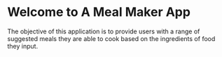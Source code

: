 # Welcome to A Meal Maker App

The objective of this application is to provide users with a range of suggested meals they are able to cook based on the ingredients of food they input.


